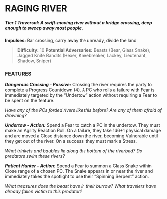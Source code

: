 # RAGING RIVER

##### **Tier 1 Traversal:** *A swift-moving river without a bridge crossing, deep enough to sweep away most people.*

**Impulses:** Bar crossing, carry away the unready, divide the land

> **Difficulty:** 10
> **Potential Adversaries:** Beasts (Bear, Glass Snake), Jagged Knife Bandits (Hexer, Kneebreaker, Lackey, Lieutenant, Shadow, Sniper)

### FEATURES

***Dangerous Crossing - Passive:*** Crossing the river requires the party to complete a Progress Countdown (4). A PC who rolls a failure with Fear is immediately targeted by the “Undertow” action without requiring a Fear to be spent on the feature.

  *Have any of the PCs forded rivers like this before? Are any of them afraid of drowning?*

***Undertow - Action:*** Spend a Fear to catch a PC in the undertow. They must make an Agility Reaction Roll. On a failure, they take 1d6+1 physical damage and are moved a Close distance down the river, becoming Vulnerable until they get out of the river. On a success, they must mark a Stress.

  *What trinkets and baubles lie along the bottom of the riverbed? Do predators swim these rivers?*

***Patient Hunter - Action:*** Spend a Fear to summon a Glass Snake within Close range of a chosen PC. The Snake appears in or near the river and immediately takes the spotlight to use their “Spinning Serpent” action.

  *What treasures does the beast have in their burrow? What travelers have already fallen victim to this predator?*
